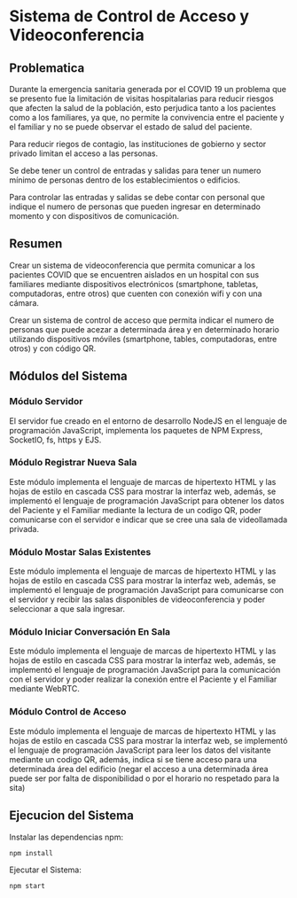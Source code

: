 # Sistema de Control de Acceso y Videoconferencia

## Problematica
Durante la emergencia sanitaria generada por el COVID 19 un problema que se presento fue la limitación de visitas hospitalarias para reducir riesgos que afecten la salud de la población, esto perjudica tanto a los pacientes como a los familiares, ya que, no permite la convivencia entre el paciente y el familiar y no se puede observar el estado de salud del paciente.

Para reducir riegos de contagio, las instituciones de gobierno y sector privado limitan el acceso a las personas.

Se debe tener un control de entradas y salidas para tener un numero mínimo de personas dentro de los establecimientos o edificios.

Para controlar las entradas y salidas se debe contar con personal que indique el numero de personas que pueden ingresar en determinado momento y con dispositivos de comunicación.

## Resumen
Crear un sistema de videoconferencia que permita comunicar a los pacientes COVID que se encuentren aislados en un hospital con sus familiares mediante dispositivos electrónicos (smartphone, tabletas, computadoras, entre otros) que cuenten con conexión wifi y con una cámara.

Crear un sistema de control de acceso que permita indicar el numero de personas que puede acezar a determinada área y en determinado horario utilizando dispositivos móviles (smartphone, tables, computadoras, entre otros) y con código QR.

## Módulos del Sistema

### Módulo Servidor
El servidor fue creado en el entorno de desarrollo NodeJS en el lenguaje de programación JavaScript, implementa los paquetes de NPM Express, SocketIO, fs, https y EJS.

### Módulo Registrar Nueva Sala
Este módulo implementa el lenguaje de marcas de hipertexto HTML y las hojas de estilo en cascada CSS para mostrar la interfaz web, además, se implementó el lenguaje de programación JavaScript para obtener los datos del Paciente y el Familiar mediante la lectura de 
un codigo QR, poder comunicarse con el servidor e indicar que se cree una sala de videollamada privada.

### Módulo Mostar Salas Existentes
Este módulo implementa el lenguaje de marcas de hipertexto HTML y las hojas de estilo en cascada CSS para mostrar la interfaz web, además, se implementó el lenguaje de programación JavaScript para comunicarse con el servidor y recibir las salas disponibles de videoconferencia y poder seleccionar a que sala ingresar.

### Módulo Iniciar Conversación En Sala
Este módulo implementa el lenguaje de marcas de hipertexto HTML y las hojas de estilo en cascada CSS para mostrar la interfaz web, además, se implementó el lenguaje de programación JavaScript para la comunicación con el servidor y poder realizar la conexión entre el Paciente y el Familiar mediante WebRTC.

### Módulo Control de Acceso
Este módulo implementa el lenguaje de marcas de hipertexto HTML y las hojas de estilo en cascada CSS para mostrar la interfaz web, se implementó el lenguaje de programación JavaScript para leer los datos del visitante mediante un codigo QR, además, indica si se tiene 
acceso para una determinada área del edificio (negar el acceso a una determinada área puede ser por falta de disponibilidad o por 
el horario no respetado para la sita)

## Ejecucion del Sistema
Instalar las dependencias npm:
```
npm install 
```

Ejecutar el Sistema:
```
npm start
```